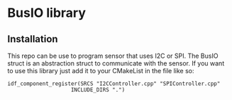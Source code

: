 # BusIO library

## Installation
This repo can be use to program sensor that uses I2C or SPI. The BusIO struct is an abstraction struct to communicate with the sensor.
If you want to use this library just add it to your CMakeList in the file like so:

```
idf_component_register(SRCS "I2CController.cpp" "SPIController.cpp"
                    INCLUDE_DIRS ".")
```
